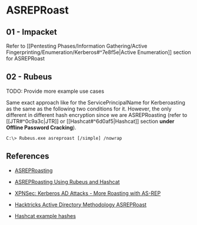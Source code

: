 # ASREPRoast

## 01 - Impacket

Refer to [[Pentesting Phases/Information Gathering/Active Fingerprinting/Enumeration/Kerberos#^7e8f5e|Active Enumeration]] section for ASREPRoast

## 02 - Rubeus

TODO: Provide more example use cases

Same exact approach like for the ServicePrincipalName for Kerberoasting as the same as the following two conditions for it. However, the only different in different hash encryption since we are ASREPRoasting (refer to [[JTR#^0c9a3c|JTR]] or [[Hashcat#^6d0af5|Hashcat]] section **under Offline Password Cracking**).

`C:\> Rubeus.exe asreproast [/simple] /nowrap`

## References

- [ASREPRoasting](https://www.hackingarticles.in/as-rep-roasting/)

- [ASREPRoasting Using Rubeus and Hashcat](https://www.ired.team/offensive-security-experiments/active-directory-kerberos-abuse/as-rep-roasting-using-rubeus-and-hashcat)

- [XPNSec: Kerberos AD Attacks - More Roasting with AS-REP](https://blog.xpnsec.com/kerberos-attacks-part-2/)

- [Hacktricks Active Directory Methodology ASREPRoast](https://book.hacktricks.xyz/windows/active-directory-methodology/asreproast)

- [Hashcat example hashes](https://hashcat.net/wiki/doku.php?id=example_hashes)